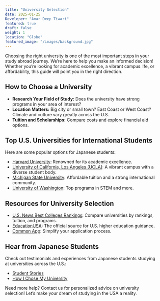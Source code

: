 ```yaml
---
title: "University Selection"
date: 2025-01-25
Developer: "Amar Deep Tiwari"
featured: true
draft: false
weight: 1
location: "Globe"
featured_image: "/images/background.jpg"
---
```


Choosing the right university is one of the most important steps in your study abroad journey. We’re here to help you make an informed decision! Whether you’re looking for academic excellence, a vibrant campus life, or affordability, this guide will point you in the right direction.

## How to Choose a University
- **Research Your Field of Study:** Does the university have strong programs in your area of interest?
- **Location Matters:** Big city or small town? East Coast or West Coast? Climate and culture vary greatly across the U.S.
- **Tuition and Scholarships:** Compare costs and explore financial aid options.

## Top U.S. Universities for International Students
Here are some popular options for Japanese students:
- [Harvard University](https://www.harvard.edu): Renowned for its academic excellence.
- [University of California, Los Angeles (UCLA)](https://www.ucla.edu): A vibrant campus with a diverse student body.
- [Michigan State University](https://msu.edu): Affordable tuition and a strong international community.
- [University of Washington](https://www.washington.edu): Top programs in STEM and more.

## Resources for University Selection
- [U.S. News Best Colleges Rankings](https://www.usnews.com/best-colleges): Compare universities by rankings, tuition, and programs.
- [EducationUSA](https://educationusa.state.gov): The official source for U.S. higher education guidance.
- [Common App](https://www.commonapp.org): Simplify your application process.

## Hear from Japanese Students
Check out testimonials and experiences from Japanese students studying at universities across the U.S.:
- [Student Stories](#)
- [How I Chose My University](#)

Need more help? Contact us for personalized advice on university selection! Let’s make your dream of studying in the USA a reality.

<!--more-->
